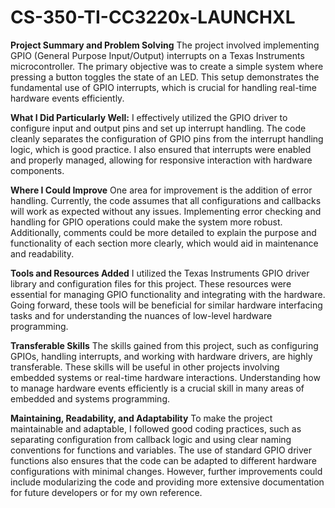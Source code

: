 # CS-350-TI-CC3220x-LAUNCHXL



**Project Summary and Problem Solving**
The project involved implementing GPIO (General Purpose Input/Output) interrupts on a Texas Instruments microcontroller. The primary objective was to create a simple system where pressing a button toggles the state of an LED. This setup demonstrates the fundamental use of GPIO interrupts, which is crucial for handling real-time hardware events efficiently.

**What I Did Particularly Well:**
I effectively utilized the GPIO driver to configure input and output pins and set up interrupt handling. The code cleanly separates the configuration of GPIO pins from the interrupt handling logic, which is good practice. I also ensured that interrupts were enabled and properly managed, allowing for responsive interaction with hardware components.

**Where I Could Improve**
One area for improvement is the addition of error handling. Currently, the code assumes that all configurations and callbacks will work as expected without any issues. Implementing error checking and handling for GPIO operations could make the system more robust. Additionally, comments could be more detailed to explain the purpose and functionality of each section more clearly, which would aid in maintenance and readability.

**Tools and Resources Added**
I utilized the Texas Instruments GPIO driver library and configuration files for this project. These resources were essential for managing GPIO functionality and integrating with the hardware. Going forward, these tools will be beneficial for similar hardware interfacing tasks and for understanding the nuances of low-level hardware programming.

**Transferable Skills**
The skills gained from this project, such as configuring GPIOs, handling interrupts, and working with hardware drivers, are highly transferable. These skills will be useful in other projects involving embedded systems or real-time hardware interactions. Understanding how to manage hardware events efficiently is a crucial skill in many areas of embedded and systems programming.

**Maintaining, Readability, and Adaptability**
To make the project maintainable and adaptable, I followed good coding practices, such as separating configuration from callback logic and using clear naming conventions for functions and variables. The use of standard GPIO driver functions also ensures that the code can be adapted to different hardware configurations with minimal changes. However, further improvements could include modularizing the code and providing more extensive documentation for future developers or for my own reference.
